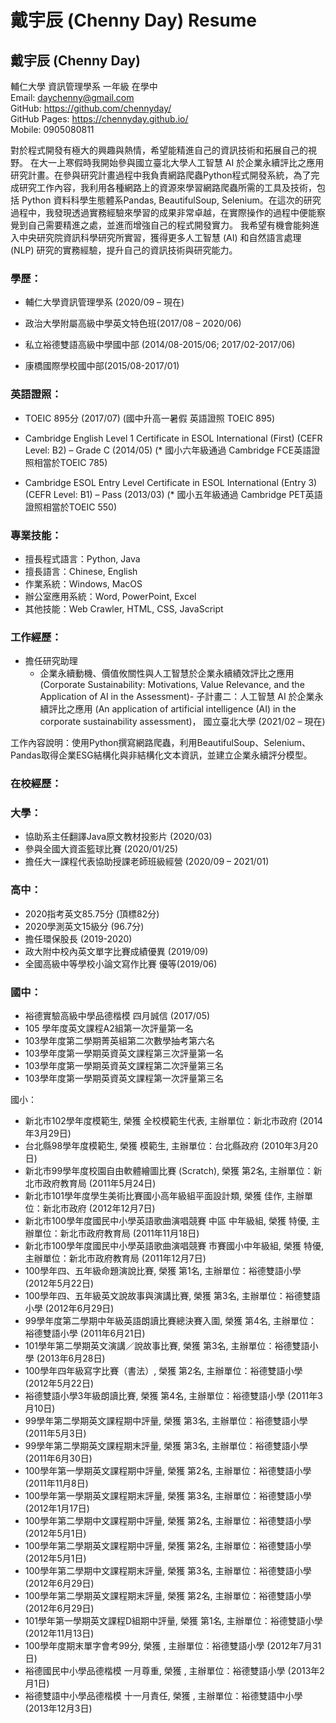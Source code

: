 # 戴宇辰 (Chenny Day) Resume

## 戴宇辰 (Chenny Day)                                                    
輔仁大學 資訊管理學系 一年級 在學中<br/>
Email: daychenny@gmail.com<br/>
GitHub: https://github.com/chennyday/<br/>
GitHub Pages: https://chennyday.github.io/<br/>
Mobile: 0905080811<br/>                                                     

對於程式開發有極大的興趣與熱情，希望能精進自己的資訊技術和拓展自己的視野。
在大一上寒假時我開始參與國立臺北大學人工智慧 AI 於企業永續評比之應用研究計畫。在參與研究計畫過程中我負責網路爬蟲Python程式開發系統，為了完成研究工作內容，我利用各種網路上的資源來學習網路爬蟲所需的工具及技術，包括 Python 資料科學生態體系Pandas, BeautifulSoup, Selenium。在這次的研究過程中，我發現透過實務經驗來學習的成果非常卓越，在實際操作的過程中便能察覺到自己需要精進之處，並進而增強自己的程式開發實力。
我希望有機會能夠進入中央研究院資訊科學研究所實習，獲得更多人工智慧 (AI) 和自然語言處理  (NLP) 研究的實務經驗，提升自己的資訊技術與研究能力。

### 學歷：

- 輔仁大學資訊管理學系 (2020/09 – 現在)

- 政治大學附屬高級中學英文特色班(2017/08 – 2020/06)

- 私立裕德雙語高級中學國中部 (2014/08-2015/06; 2017/02-2017/06)

- 康橋國際學校國中部(2015/08-2017/01)

### 英語證照：

- TOEIC 895分 (2017/07) (國中升高一暑假 英語證照 TOEIC 895)

- Cambridge English Level 1 Certificate in ESOL International (First) (CEFR Level: B2) – Grade C (2014/05) (* 國小六年級通過 Cambridge FCE英語證照相當於TOEIC 785)

- Cambridge ESOL Entry Level Certificate in ESOL International (Entry 3) (CEFR Level: B1) – Pass (2013/03) (* 國小五年級通過 Cambridge PET英語證照相當於TOEIC 550)


### 專業技能：
- 擅長程式語言：Python, Java
-	擅長語言：Chinese, English
-	作業系統：Windows, MacOS
-	辦公室應用系統：Word, PowerPoint, Excel
-	其他技能：Web Crawler, HTML, CSS, JavaScript

### 工作經歷：
-	擔任研究助理 
    -	企業永續動機、價值攸關性與人工智慧於企業永續績效評比之應用 (Corporate Sustainability: Motivations, Value Relevance, and the Application of AI in the Assessment)-
子計畫二：人工智慧 AI 於企業永續評比之應用 
(An application of artificial intelligence (AI) in the corporate sustainability assessment)，
國立臺北大學 (2021/02 – 現在)

工作內容說明：使用Python撰寫網路爬蟲，利用BeautifulSoup、Selenium、Pandas取得企業ESG結構化與非結構化文本資訊，並建立企業永續評分模型。

### 在校經歷：
### 大學：
-	協助系主任翻譯Java原文教材投影片 (2020/03)
-	參與全國大資盃籃球比賽 (2020/01/25)
-	擔任大一課程代表協助授課老師班級經營 (2020/09 – 2021/01)

### 高中：
-	2020指考英文85.75分 (頂標82分)
-	2020學測英文15級分 (96.7分)
-	擔任環保股長 (2019-2020)
-	政大附中校內英文單字比賽成績優異 (2019/09)
-	全國高級中等學校小論文寫作比賽 優等(2019/06)

### 國中：
-	裕德實驗高級中學品德楷模 四月誠信 (2017/05)
-	105 學年度英文課程A2組第一次評量第一名
-	103學年度第二學期菁英組第二次數學抽考第六名
-	103學年度第一學期英資英文課程第三次評量第一名
-	103學年度第一學期英資英文課程第二次評量第三名
-	103學年度第一學期英資英文課程第一次評量第三名

國小：
-	新北市102學年度模範生, 榮獲 全校模範生代表, 主辦單位：新北市政府 (2014年3月29日)
-	台北縣98學年度模範生, 榮獲 模範生, 主辦單位：台北縣政府 (2010年3月20日)
-	新北市99學年度校園自由軟體繪圖比賽 (Scratch), 榮獲 第2名, 主辦單位：新北市政府教育局 (2011年5月24日)
-	新北市101學年度學生美術比賽國小高年級組平面設計類, 榮獲 佳作, 主辦單位：新北市政府 (2012年12月7日)
-	新北市100學年度國民中小學英語歌曲演唱競賽 中區 中年級組, 榮獲 特優, 主辦單位：新北市政府教育局 (2011年11月18日)
-	新北市100學年度國民中小學英語歌曲演唱競賽 市賽國小中年級組, 榮獲 特優, 主辦單位：新北市政府教育局 (2011年12月7日)
-	100學年四、五年級命題演說比賽, 榮獲 第1名, 主辦單位：裕德雙語小學 (2012年5月22日)
-	100學年四、五年級英文說故事與演講比賽, 榮獲 第3名, 主辦單位：裕德雙語小學 (2012年6月29日)
-	99學年度第二學期中年級英語朗讀比賽總決賽入圍, 榮獲 第4名, 主辦單位：裕德雙語小學 (2011年6月21日)
-	101學年第二學期英文演講／說故事比賽, 榮獲 第3名, 主辦單位：裕德雙語小學 (2013年6月28日)
-	100學年四年級寫字比賽（書法）, 榮獲 第2名, 主辦單位：裕德雙語小學 (2012年5月22日)
-	裕德雙語小學3年級朗讀比賽, 榮獲 第4名, 主辦單位：裕德雙語小學 (2011年3月10日)
-	99學年第二學期英文課程期中評量, 榮獲 第3名, 主辦單位：裕德雙語小學 (2011年5月3日)
-	99學年第二學期英文課程期末評量, 榮獲 第3名, 主辦單位：裕德雙語小學 (2011年6月30日)
-	100學年第一學期英文課程期中評量, 榮獲 第2名, 主辦單位：裕德雙語小學 (2011年11月8日)
-	100學年第一學期英文課程期末評量, 榮獲 第3名, 主辦單位：裕德雙語小學 (2012年1月17日)
-	100學年第二學期中文課程期中評量, 榮獲 第2名, 主辦單位：裕德雙語小學 (2012年5月1日)
-	100學年第二學期英文課程期中評量, 榮獲 第2名, 主辦單位：裕德雙語小學 (2012年5月1日)
-	100學年第二學期中文課程期末評量, 榮獲 第3名, 主辦單位：裕德雙語小學 (2012年6月29日)
-	100學年第二學期英文課程期末評量, 榮獲 第2名, 主辦單位：裕德雙語小學 (2012年6月29日)
-	101學年第一學期英文課程D組期中評量, 榮獲 第1名, 主辦單位：裕德雙語小學 (2012年11月13日)
-	100學年度期末單字會考99分, 榮獲 , 主辦單位：裕德雙語小學 (2012年7月31日)
-	裕德國民中小學品德楷模 一月尊重, 榮獲 , 主辦單位：裕德雙語小學 (2013年2月1日)
-	裕德雙語中小學品德楷模 十一月責任, 榮獲 , 主辦單位：裕德雙語中小學 (2013年12月3日)
